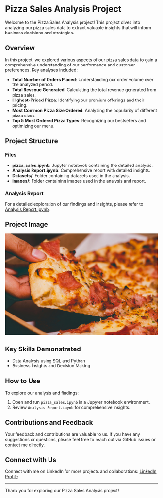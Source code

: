 # Pizza Sales Analysis Project

Welcome to the Pizza Sales Analysis project! This project dives into analyzing our pizza sales data to extract valuable insights that will inform business decisions and strategies.

## Overview

In this project, we explored various aspects of our pizza sales data to gain a comprehensive understanding of our performance and customer preferences. Key analyses included:

- **Total Number of Orders Placed**: Understanding our order volume over the analyzed period.
- **Total Revenue Generated**: Calculating the total revenue generated from pizza sales.
- **Highest-Priced Pizza**: Identifying our premium offerings and their pricing.
- **Most Common Pizza Size Ordered**: Analyzing the popularity of different pizza sizes.
- **Top 5 Most Ordered Pizza Types**: Recognizing our bestsellers and optimizing our menu.

## Project Structure

### Files

- **pizza_sales.ipynb**: Jupyter notebook containing the detailed analysis.
- **Analysis Report.ipynb**: Comprehensive report with detailed insights.
- **Datasets/**: Folder containing datasets used in the analysis.
- **images/**: Folder containing images used in the analysis and report.

### Analysis Report

For a detailed exploration of our findings and insights, please refer to [Analysis Report.ipynb](Analysis%20Report.ipynb).

## Project Image

![Pizza Image](images/pizza.jpg)

## Key Skills Demonstrated

- Data Analysis using SQL and Python
- Business Insights and Decision Making

## How to Use

To explore our analysis and findings:
1. Open and run `pizza_sales.ipynb` in a Jupyter notebook environment.
2. Review `Analysis Report.ipynb` for comprehensive insights.

## Contributions and Feedback

Your feedback and contributions are valuable to us. If you have any suggestions or questions, please feel free to reach out via GitHub issues or contact me directly.

## Connect with Us

Connect with me on LinkedIn for more projects and collaborations: [LinkedIn Profile](https://www.linkedin.com/in/pranshul-sharma-79617a254/)

---

Thank you for exploring our Pizza Sales Analysis project!
